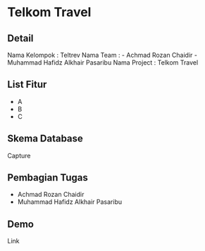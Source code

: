 # **Telkom Travel**

## **Detail**

Nama Kelompok : Teltrev
Nama Team : 
    - Achmad Rozan Chaidir
    - Muhammad Hafidz Alkhair Pasaribu
Nama Project : Telkom Travel

## **List Fitur**

- A
- B
- C

## **Skema Database**

Capture

## **Pembagian Tugas**

- Achmad Rozan Chaidir
- Muhammad Hafidz Alkhair Pasaribu

## **Demo**

Link
